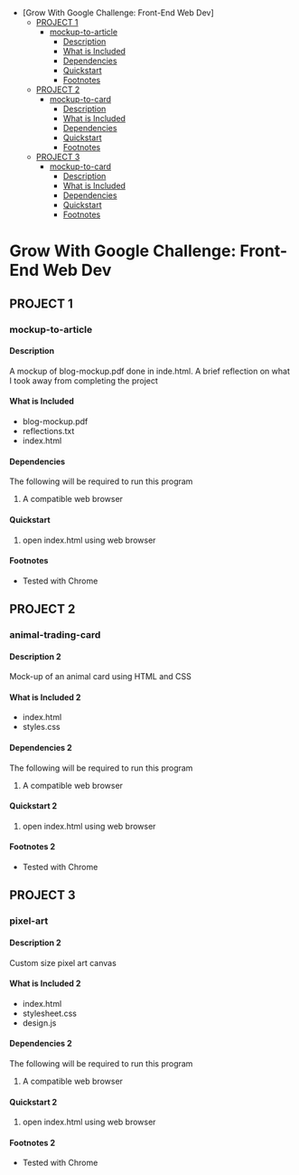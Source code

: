 # 
- [Grow With Google Challenge: Front-End Web Dev]
	- [PROJECT 1](#project-1)
		- [mockup-to-article](#mockup-to-article)
			- [Description](#description)
			- [What is Included](#what-is-included)
			- [Dependencies](#dependencies)
			- [Quickstart](#quickstart)
			- [Footnotes](#footnotes)
	- [PROJECT 2](#project-2)
		- [mockup-to-card](#animal-trading-card)
			- [Description](#description-2)
			- [What is Included](#what-is-included-2)
			- [Dependencies](#dependencies-2)
			- [Quickstart](#quickstart-2)
			- [Footnotes](#footnotes-2)
	- [PROJECT 3](#project-3)
		- [mockup-to-card](#pixel-art)
			- [Description](#description-2)
			- [What is Included](#what-is-included-2)
			- [Dependencies](#dependencies-2)
			- [Quickstart](#quickstart-2)
			- [Footnotes](#footnotes-2)

# **Grow With Google Challenge: Front-End Web Dev**
## **PROJECT 1**
### mockup-to-article

#### Description

A mockup of blog-mockup.pdf done in inde.html.
A brief reflection on what I took away from completing the project

#### What is Included

* blog-mockup.pdf
* reflections.txt
* index.html

#### Dependencies

The following will be required to run this program

1. A compatible web browser

#### Quickstart

1. open index.html using web browser

#### Footnotes

* Tested with Chrome

## **PROJECT 2**
### animal-trading-card

#### Description 2

Mock-up of an animal card using HTML and CSS

#### What is Included 2

* index.html
* styles.css

#### Dependencies 2

The following will be required to run this program

1. A compatible web browser

#### Quickstart 2

1. open index.html using web browser

#### Footnotes 2

* Tested with Chrome

## **PROJECT 3**
### pixel-art

#### Description 2

Custom size pixel art canvas

#### What is Included 2

* index.html
* stylesheet.css
* design.js


#### Dependencies 2

The following will be required to run this program

1. A compatible web browser

#### Quickstart 2

1. open index.html using web browser

#### Footnotes 2

* Tested with Chrome
